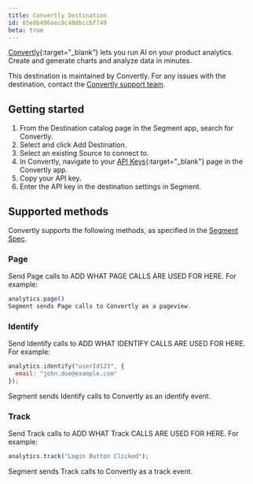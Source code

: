 ```yaml
---
title: Convertly Destination
id: 65e8b496eec9c40dbccbf749
beta: true
---
```


[Convertly](https://www.tryconvertly.com){:target="\_blank”} lets you run AI on your product analytics. Create and generate charts and analyze data in minutes.

This destination is maintained by Convertly. For any issues with the destination, contact the [Convertly support team](support@tryconvertly.com).

## Getting started

1. From the Destination catalog page in the Segment app, search for Convertly.
2. Select and click Add Destination.
3. Select an existing Source to connect to.
4. In Convertly, navigate to your [API Keys](https://www.app.tryconvertly.com/account/apikeys){:target="\_blank"} page in the Convertly app.
5. Copy your API key.
6. Enter the API key in the destination settings in Segment.

## Supported methods

Convertly supports the following methods, as specified in the [Segment Spec](/docs/connections/spec).

### Page

Send Page calls to ADD WHAT PAGE CALLS ARE USED FOR HERE. For example:

```js
analytics.page()
Segment sends Page calls to Convertly as a pageview.
```

### Identify

Send Identify calls to ADD WHAT IDENTIFY CALLS ARE USED FOR HERE. For example:

```js
analytics.identify("userId123", {
  email: "john.doe@example.com"
});
```

Segment sends Identify calls to Convertly as an identify event.

### Track

Send Track calls to ADD WHAT Track CALLS ARE USED FOR HERE. For example:

```js
analytics.track("Login Button Clicked");
```

Segment sends Track calls to Convertly as a track event.
